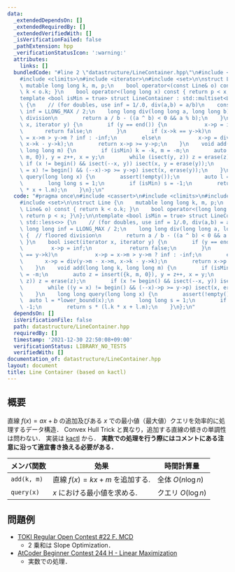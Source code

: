 ```yaml
---
data:
  _extendedDependsOn: []
  _extendedRequiredBy: []
  _extendedVerifiedWith: []
  _isVerificationFailed: false
  _pathExtension: hpp
  _verificationStatusIcon: ':warning:'
  attributes:
    links: []
  bundledCode: "#line 2 \"datastructure/LineContainer.hpp\"\n#include <cassert>\n\
    #include <climits>\n#include <iterator>\n#include <set>\n\nstruct Line {\n   \
    \ mutable long long k, m, p;\n    bool operator<(const Line& o) const { return\
    \ k < o.k; }\n    bool operator<(long long x) const { return p < x; }\n};\n\n\
    template <bool isMin = true> struct LineContainer : std::multiset<Line, std::less<>>\
    \ {\n    // (for doubles, use inf = 1/.0, div(a,b) = a/b)\n    const long long\
    \ inf = LLONG_MAX / 2;\n    long long div(long long a, long long b) {  // floored\
    \ division\n        return a / b - ((a ^ b) < 0 && a % b);\n    }\n    bool isect(iterator\
    \ x, iterator y) {\n        if (y == end()) {\n            x->p = inf;\n     \
    \       return false;\n        }\n        if (x->k == y->k)\n            x->p\
    \ = x->m > y->m ? inf : -inf;\n        else\n            x->p = div(y->m - x->m,\
    \ x->k - y->k);\n        return x->p >= y->p;\n    }\n    void add(long long k,\
    \ long long m) {\n        if (isMin) k = -k, m = -m;\n        auto z = insert({k,\
    \ m, 0}), y = z++, x = y;\n        while (isect(y, z)) z = erase(z);\n       \
    \ if (x != begin() && isect(--x, y)) isect(x, y = erase(y));\n        while ((y\
    \ = x) != begin() && (--x)->p >= y->p) isect(x, erase(y));\n    }\n    long long\
    \ query(long long x) {\n        assert(!empty());\n        auto l = *lower_bound(x);\n\
    \        long long s = 1;\n        if (isMin) s = -1;\n        return s * (l.k\
    \ * x + l.m);\n    }\n};\n"
  code: "#pragma once\n#include <cassert>\n#include <climits>\n#include <iterator>\n\
    #include <set>\n\nstruct Line {\n    mutable long long k, m, p;\n    bool operator<(const\
    \ Line& o) const { return k < o.k; }\n    bool operator<(long long x) const {\
    \ return p < x; }\n};\n\ntemplate <bool isMin = true> struct LineContainer : std::multiset<Line,\
    \ std::less<>> {\n    // (for doubles, use inf = 1/.0, div(a,b) = a/b)\n    const\
    \ long long inf = LLONG_MAX / 2;\n    long long div(long long a, long long b)\
    \ {  // floored division\n        return a / b - ((a ^ b) < 0 && a % b);\n   \
    \ }\n    bool isect(iterator x, iterator y) {\n        if (y == end()) {\n   \
    \         x->p = inf;\n            return false;\n        }\n        if (x->k\
    \ == y->k)\n            x->p = x->m > y->m ? inf : -inf;\n        else\n     \
    \       x->p = div(y->m - x->m, x->k - y->k);\n        return x->p >= y->p;\n\
    \    }\n    void add(long long k, long long m) {\n        if (isMin) k = -k, m\
    \ = -m;\n        auto z = insert({k, m, 0}), y = z++, x = y;\n        while (isect(y,\
    \ z)) z = erase(z);\n        if (x != begin() && isect(--x, y)) isect(x, y = erase(y));\n\
    \        while ((y = x) != begin() && (--x)->p >= y->p) isect(x, erase(y));\n\
    \    }\n    long long query(long long x) {\n        assert(!empty());\n      \
    \  auto l = *lower_bound(x);\n        long long s = 1;\n        if (isMin) s =\
    \ -1;\n        return s * (l.k * x + l.m);\n    }\n};\n"
  dependsOn: []
  isVerificationFile: false
  path: datastructure/LineContainer.hpp
  requiredBy: []
  timestamp: '2021-12-30 22:50:08+09:00'
  verificationStatus: LIBRARY_NO_TESTS
  verifiedWith: []
documentation_of: datastructure/LineContainer.hpp
layout: document
title: Line Container (based on kactl)
---
```


## 概要
直線 $f(x) = ax + b$ の追加及びある $x$ での最小値（最大値）クエリを効率的に処理するデータ構造．
Convex Hull Trick と異なり，追加する直線の傾きの単調性は問わない．
実装は [kactl](https://github.com/kth-competitive-programming/kactl/blob/main/content/data-structures/LineContainer.h#L1) から．
__実数での処理を行う際にはコメントにある注意に沿って適宜書き換える必要がある．__

| メンバ関数  | 効果                             | 時間計算量         |
| ----------- | -------------------------------- | ------------------ |
| `add(k, m)` | 直線 $f(x) = kx + m$ を追加する. | 全体 $O(n \log n)$ |
| `query(x)`  | $x$ における最小値を求める.      | クエリ $O(\log n)$ |

## 問題例
- [TOKI Regular Open Contest #22 F. MCD](https://tlx.toki.id/contests/troc-22/problems/F)
  - 2 乗和は Slope Optimization．
- [AtCoder Beginner Contest 244 H - Linear Maximization](https://atcoder.jp/contests/abc244/tasks/abc244_h)
  - 実数での処理．